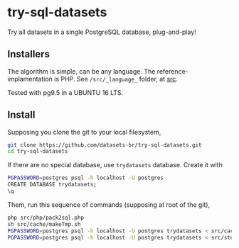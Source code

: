 # try-sql-datasets
Try all datasets in a single PostgreSQL database, plug-and-play!


## Installers
The algorithm is simple, can be any language. The reference-implamentation is PHP. See `/src/_language_` folder, at [src](src).

Tested with pg9.5 in a UBUNTU 16 LTS.

## Install

Supposing you clone the git to your local filesystem,

```sh
git clone https://github.com/datasets-br/try-sql-datasets.git
cd try-sql-datasets
```

If there are no special database, use `trydatasets` database. Create it with

```sh
PGPASSWORD=postgres psql -h localhost -U postgres
CREATE DATABASE trydatasets;
\q
```

Them, run this sequence of commands (supposing at root of the git),

```sh
php src/php/pack2sql.php
sh src/cache/makeTmp.sh
PGPASSWORD=postgres psql -h localhost -U postgres trydatasets < src/cache/makeTmp.sql
PGPASSWORD=postgres psql -h localhost -U postgres trydatasets < src/step1-lib.sql
```
